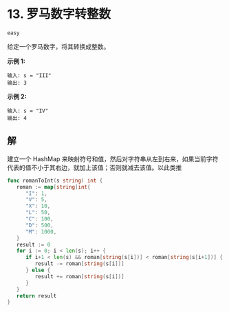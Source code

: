 # 13. 罗马数字转整数

`easy`

给定一个罗马数字，将其转换成整数。

**示例 1:**

```
输入: s = "III"
输出: 3
```

**示例 2:**

```
输入: s = "IV"
输出: 4
```

## 解

建立一个 HashMap 来映射符号和值，然后对字符串从左到右来，如果当前字符代表的值不小于其右边，就加上该值；否则就减去该值。以此类推

```go
func romanToInt(s string) int {
   roman := map[string]int{
      "I": 1,
      "V": 5,
      "X": 10,
      "L": 50,
      "C": 100,
      "D": 500,
      "M": 1000,
   }
   result := 0
   for i := 0; i < len(s); i++ {
      if i+1 < len(s) && roman[string(s[i])] < roman[string(s[i+1])] {
         result -= roman[string(s[i])]
      } else {
         result += roman[string(s[i])]
      }
   }
   return result
}
```